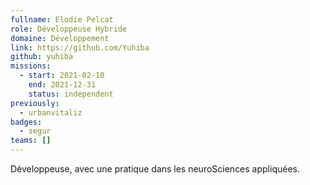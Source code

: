 ```yaml
---
fullname: Elodie Pelcat
role: Développeuse Hybride
domaine: Développement
link: https://github.com/Yuhiba
github: yuhiba
missions:
  - start: 2021-02-10
    end: 2021-12-31
    status: independent
previously:
  - urbanvitaliz
badges:
  - segur
teams: []
---
```

Développeuse, avec une pratique dans les neuroSciences appliquées.